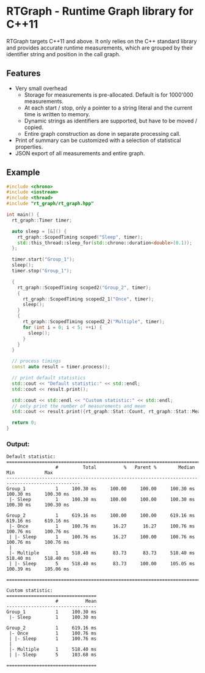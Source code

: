 # RTGraph - Runtime Graph library for C++11

RTGraph targets C++11 and above. It only relies on the C++ standard library and provides accurate runtime measurements, which are grouped by their identifier string and position in the call graph.

## Features
- Very small overhead
  - Storage for measurements is pre-allocated. Default is for 1000'000 measurements.
  - At each start / stop, only a pointer to a string literal and the current time is written to memory.
  - Dynamic strings as identifiers are supported, but have to be moved / copied.
  - Entire graph construction as done in separate processing call.
- Print of summary can be customized with a selection of statistical properties.
- JSON export of all measurements and entire graph.


## Example
```cpp
#include <chrono>
#include <iostream>
#include <thread>
#include "rt_graph/rt_graph.hpp"

int main() {
  rt_graph::Timer timer;

  auto sleep = [&]() {
    rt_graph::ScopedTiming scoped("Sleep", timer);
    std::this_thread::sleep_for(std::chrono::duration<double>(0.1));
  };

  timer.start("Group_1");
  sleep();
  timer.stop("Group_1");

  {
    rt_graph::ScopedTiming scoped2("Group_2", timer);
    {
      rt_graph::ScopedTiming scoped2_1("Once", timer);
      sleep();
    }
    {
      rt_graph::ScopedTiming scoped2_2("Multiple", timer);
      for (int i = 0; i < 5; ++i) {
        sleep();
      }
    }
  }

  // process timings
  const auto result = timer.process();

  // print default statistics
  std::cout << "Default statistic:" << std::endl;
  std::cout << result.print();

  std::cout << std::endl << "Custom statistic:" << std::endl;
  // only print the number of measurements and mean
  std::cout << result.print({rt_graph::Stat::Count, rt_graph::Stat::Mean}) << std::endl;

  return 0;
}
```

### Output:
```
Default statistic:
=================================================================================================
                  #         Total          %   Parent %        Median           Min           Max
-------------------------------------------------------------------------------------------------
Group_1           1     100.30 ms     100.00     100.00     100.30 ms     100.30 ms     100.30 ms
 |- Sleep         1     100.30 ms     100.00     100.00     100.30 ms     100.30 ms     100.30 ms

Group_2           1     619.16 ms     100.00     100.00     619.16 ms     619.16 ms     619.16 ms
 |- Once          1     100.76 ms      16.27      16.27     100.76 ms     100.76 ms     100.76 ms
 | |- Sleep       1     100.76 ms      16.27     100.00     100.76 ms     100.76 ms     100.76 ms
 |
 |- Multiple      1     518.40 ms      83.73      83.73     518.40 ms     518.40 ms     518.40 ms
 | |- Sleep       5     518.40 ms      83.73     100.00     105.05 ms     100.39 ms     105.06 ms

=================================================================================================

Custom statistic:
=================================
                  #          Mean
---------------------------------
Group_1           1     100.30 ms
 |- Sleep         1     100.30 ms

Group_2           1     619.16 ms
 |- Once          1     100.76 ms
 | |- Sleep       1     100.76 ms
 |
 |- Multiple      1     518.40 ms
 | |- Sleep       5     103.68 ms

=================================
```

